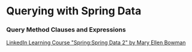 # Querying with Spring Data
### Query Method Clauses and Expressions

[LinkedIn Learning Course "Spring:Spring Data 2" by Mary Ellen Bowman](https://www.linkedin.com/learning/spring-spring-data)
